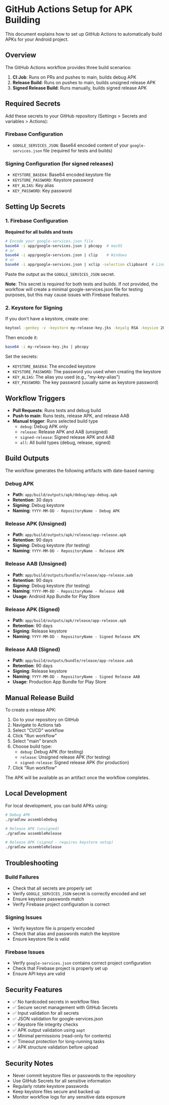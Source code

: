 # GitHub Actions Setup for APK Building

This document explains how to set up GitHub Actions to automatically build APKs for your Android project.

## Overview

The GitHub Actions workflow provides three build scenarios:

1. **CI Job**: Runs on PRs and pushes to main, builds debug APK
2. **Release Build**: Runs on pushes to main, builds unsigned release APK
3. **Signed Release Build**: Runs manually, builds signed release APK

## Required Secrets

Add these secrets to your GitHub repository (Settings > Secrets and variables > Actions):

### Firebase Configuration
- `GOOGLE_SERVICES_JSON`: Base64 encoded content of your `google-services.json` file (required for tests and builds)

### Signing Configuration (for signed releases)
- `KEYSTORE_BASE64`: Base64 encoded keystore file
- `KEYSTORE_PASSWORD`: Keystore password
- `KEY_ALIAS`: Key alias
- `KEY_PASSWORD`: Key password

## Setting Up Secrets

### 1. Firebase Configuration

**Required for all builds and tests**

```bash
# Encode your google-services.json file
base64 -i app/google-services.json | pbcopy  # macOS
# or
base64 -i app/google-services.json | clip    # Windows
# or
base64 -i app/google-services.json | xclip -selection clipboard  # Linux
```

Paste the output as the `GOOGLE_SERVICES_JSON` secret.

**Note**: This secret is required for both tests and builds. If not provided, the workflow will create a minimal google-services.json file for testing purposes, but this may cause issues with Firebase features.

### 2. Keystore for Signing

If you don't have a keystore, create one:

```bash
keytool -genkey -v -keystore my-release-key.jks -keyalg RSA -keysize 2048 -validity 10000 -alias my-key-alias
```

Then encode it:

```bash
base64 -i my-release-key.jks | pbcopy
```

Set the secrets:
- `KEYSTORE_BASE64`: The encoded keystore
- `KEYSTORE_PASSWORD`: The password you used when creating the keystore
- `KEY_ALIAS`: The alias you used (e.g., "my-key-alias")
- `KEY_PASSWORD`: The key password (usually same as keystore password)

## Workflow Triggers

- **Pull Requests**: Runs tests and debug build
- **Push to main**: Runs tests, release APK, and release AAB
- **Manual trigger**: Runs selected build type
  - `debug`: Debug APK only
  - `release`: Release APK and AAB (unsigned)
  - `signed-release`: Signed release APK and AAB
  - `all`: All build types (debug, release, signed)

## Build Outputs

The workflow generates the following artifacts with date-based naming:

### Debug APK
- **Path**: `app/build/outputs/apk/debug/app-debug.apk`
- **Retention**: 30 days
- **Signing**: Debug keystore
- **Naming**: `YYYY-MM-DD - RepositoryName - Debug APK`

### Release APK (Unsigned)
- **Path**: `app/build/outputs/apk/release/app-release.apk`
- **Retention**: 90 days
- **Signing**: Debug keystore (for testing)
- **Naming**: `YYYY-MM-DD - RepositoryName - Release APK`

### Release AAB (Unsigned)
- **Path**: `app/build/outputs/bundle/release/app-release.aab`
- **Retention**: 90 days
- **Signing**: Debug keystore (for testing)
- **Naming**: `YYYY-MM-DD - RepositoryName - Release AAB`
- **Usage**: Android App Bundle for Play Store

### Release APK (Signed)
- **Path**: `app/build/outputs/apk/release/app-release.apk`
- **Retention**: 90 days
- **Signing**: Release keystore
- **Naming**: `YYYY-MM-DD - RepositoryName - Signed Release APK`

### Release AAB (Signed)
- **Path**: `app/build/outputs/bundle/release/app-release.aab`
- **Retention**: 90 days
- **Signing**: Release keystore
- **Naming**: `YYYY-MM-DD - RepositoryName - Signed Release AAB`
- **Usage**: Production App Bundle for Play Store

## Manual Release Build

To create a release APK:

1. Go to your repository on GitHub
2. Navigate to Actions tab
3. Select "CI/CD" workflow
4. Click "Run workflow"
5. Select "main" branch
6. Choose build type:
   - `debug`: Debug APK (for testing)
   - `release`: Unsigned release APK (for testing)
   - `signed-release`: Signed release APK (for production)
7. Click "Run workflow"

The APK will be available as an artifact once the workflow completes.

## Local Development

For local development, you can build APKs using:

```bash
# Debug APK
./gradlew assembleDebug

# Release APK (unsigned)
./gradlew assembleRelease

# Release APK (signed - requires keystore setup)
./gradlew assembleRelease
```

## Troubleshooting

### Build Failures
- Check that all secrets are properly set
- Verify `GOOGLE_SERVICES_JSON` secret is correctly encoded and set
- Ensure keystore passwords match
- Verify Firebase project configuration is correct

### Signing Issues
- Verify keystore file is properly encoded
- Check that alias and passwords match the keystore
- Ensure keystore file is valid

### Firebase Issues
- Verify `google-services.json` contains correct project configuration
- Check that Firebase project is properly set up
- Ensure API keys are valid

## Security Features

- ✅ No hardcoded secrets in workflow files
- ✅ Secure secret management with GitHub Secrets
- ✅ Input validation for all secrets
- ✅ JSON validation for google-services.json
- ✅ Keystore file integrity checks
- ✅ APK output validation using `aapt`
- ✅ Minimal permissions (read-only for contents)
- ✅ Timeout protection for long-running tasks
- ✅ APK structure validation before upload

## Security Notes

- Never commit keystore files or passwords to the repository
- Use GitHub Secrets for all sensitive information
- Regularly rotate keystore passwords
- Keep keystore files secure and backed up
- Monitor workflow logs for any sensitive data exposure
